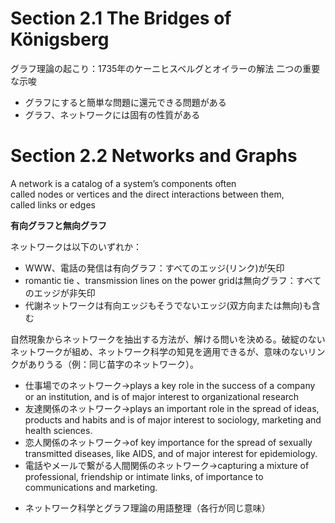 # Section 2.1 The Bridges of Königsberg
グラフ理論の起こり：1735年のケーニヒスベルグとオイラーの解法
二つの重要な示唆
* グラフにすると簡単な問題に還元できる問題がある
* グラフ、ネットワークには固有の性質がある

# Section 2.2 Networks and Graphs
A network is a catalog of a system’s components often called nodes or vertices and the direct interactions between them, called links or edges

**有向グラフと無向グラフ**

ネットワークは以下のいずれか：
* WWW、電話の発信は有向グラフ：すべてのエッジ(リンク)が矢印
* romantic tie 、transmission lines on the power gridは無向グラフ：すべてのエッジが非矢印
* 代謝ネットワークは有向エッジもそうでないエッジ(双方向または無向)も含む

自然現象からネットワークを抽出する方法が、解ける問いを決める。破綻のないネットワークが組め、ネットワーク科学の知見を適用できるが、意味のないリンクがありうる（例：同じ苗字のネットワーク）。
- 仕事場でのネットワーク→plays a key role in the success of a company or an institution, and is of major interest to organizational research 
- 友達関係のネットワーク→plays an important role in the spread of ideas, products and habits and is of major interest to sociology, marketing and health sciences.
- 恋人関係のネットワーク→of key importance for the spread of sexually transmitted diseases, like AIDS, and of major interest for epidemiology.
- 電話やメールで繋がる人間関係のネットワーク→capturing a mixture of professional, friendship or intimate links, of importance to communications and marketing.

* ネットワーク科学とグラフ理論の用語整理（各行が同じ意味）
